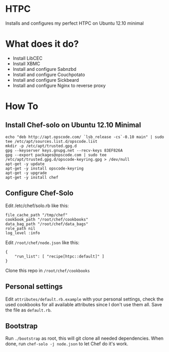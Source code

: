 HTPC
====

Installs and configures my perfect HTPC on Ubuntu 12.10 minimal

What does it do?
================

* Install LibCEC
* Install XBMC
* Install and configure Sabnzbd
* Install and configure Couchpotato
* Install and configure Sickbeard
* Install and configure Nginx to reverse proxy

How To
======

Install Chef-solo on Ubuntu 12.10 Minimal
------------------------------------------

    echo "deb http://apt.opscode.com/ `lsb_release -cs`-0.10 main" | sudo tee /etc/apt/sources.list.d/opscode.list
    mkdir -p /etc/apt/trusted.gpg.d
    gpg --keyserver keys.gnupg.net --recv-keys 83EF826A
    gpg --export packages@opscode.com | sudo tee /etc/apt/trusted.gpg.d/opscode-keyring.gpg > /dev/null
    apt-get -y update
    apt-get -y install opscode-keyring
    apt-get -y upgrade
    apt-get -y install chef

Configure Chef-Solo
-------------------

Edit /etc/chef/solo.rb like this:

    file_cache_path "/tmp/chef"
    cookbook_path "/root/chef/cookbooks"
    data_bag_path "/root/chef/data_bags"
    role_path nil
    log_level :info

Edit ```/root/chef/node.json``` like this:

    {
        "run_list": [ "recipe[htpc::default]" ]
    }

Clone this repo in ```/root/chef/cookbooks```

Personal settings
--------------

Edit ```attributes/default.rb.example``` with your personal settings, check the used cookbooks for all available attributes since I don't use them all. Save the file as ```default.rb```.

Bootstrap
---------

Run ```./bootstrap``` as root, this will git clone all needed dependencies. When done, run ```chef-solo -j node.json``` to let Chef do it's work.





